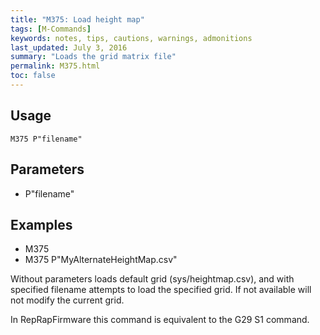 ```yaml
---
title: "M375: Load height map" 
tags: [M-Commands]
keywords: notes, tips, cautions, warnings, admonitions
last_updated: July 3, 2016
summary: "Loads the grid matrix file"
permalink: M375.html
toc: false
---
```



## Usage ##
```
M375 P"filename"
```

## Parameters ##

+ P"filename"

## Examples ##

+ M375
+ M375 P"MyAlternateHeightMap.csv"


Without parameters loads default grid (sys/heightmap.csv), and with specified filename attempts to load the specified grid. If not available will not modify the current grid.

In RepRapFirmware this command is equivalent to the G29 S1 command.

